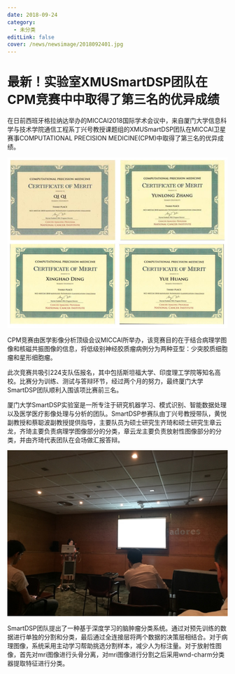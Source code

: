 ```yaml
---
date: 2018-09-24
category:
  - 未分类
editLink: false
cover: /news/newsimage/2018092401.jpg
---
```



# 最新！实验室XMUSmartDSP团队在CPM竞赛中中取得了第三名的优异成绩

在日前西班牙格拉纳达举办的MICCAI2018国际学术会议中，来自厦门大学信息科学与技术学院通信工程系丁兴号教授课题组的XMUSmartDSP团队在MICCAI卫星赛事COMPUTATIONAL PRECISION MEDICINE(CPM)中取得了第三名的优异成绩。
<!-- more -->


![](/news/newsimage/2018092401.jpg)

CPM竞赛由医学影像分析顶级会议MICCAI所举办，该竞赛目的在于结合病理学图像和核磁共振图像的信息，将低级别神经胶质瘤病例分为两种亚型：少突胶质细胞瘤和星形细胞瘤。

此次竞赛共吸引224支队伍报名，其中包括斯坦福大学、印度理工学院等知名高校。比赛分为训练、测试与答辩环节，经过两个月的努力，最终厦门大学SmartDSP团队顺利入围该项比赛前三名。

厦门大学SmartDSP实验室是一所专注于研究机器学习、模式识别、智能数据处理以及医学医疗影像处理与分析的团队。SmartDSP参赛队由丁兴号教授带队，黄悦副教授和蔡聪波副教授提供指导，主要队员为硕士研究生齐琦和硕士研究生章云龙，齐琦主要负责病理学图像部分的分类，章云龙主要负责放射性图像部分的分类，并由齐琦代表团队在会场做汇报答辩。

![](/news/newsimage/2018092402.jpg)

SmartDSP团队提出了一种基于深度学习的脑肿瘤分类系统。通过对预先训练的数据进行单独的分割和分类，最后通过全连接层将两个数据的决策层相结合。对于病理图像，系统采用主动学习帮助挑选分割样本，减少人为标注量。对于放射性图像，首先对mri图像进行头骨分离，对mri图像进行分割之后采用wnd-charm分类器提取特征进行分类。
